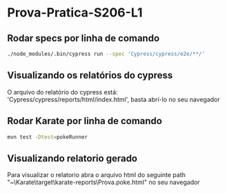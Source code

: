 # Prova-Pratica-S206-L1

 ## Rodar specs por linha de comando
 ```bash
 ./node_modules/.bin/cypress run --spec 'Cypress/cypress/e2e/**/'
 ```

 ## Visualizando os relatórios do cypress
 O arquivo do relatório do cypress está: 'Cypress/cypress/reports/html/index.html', basta abrí-lo no seu navegador

 ## Rodar Karate por linha de comando
 ```bash
 mvn test -Dtest=pokeRunner
 ```
 ## Visualizando relatorio gerado
 Para visualizar o relatorio abra o arquivo html do seguinte path "~\Karate\target\karate-reports\Prova.poke.html" no seu navegador
